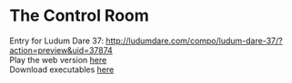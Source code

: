 # The Control Room  
Entry for Ludum Dare 37: http://ludumdare.com/compo/ludum-dare-37/?action=preview&uid=37874  
Play the web version [here](https://aggrathon.github.io/LudumDare37/)  
Download executables [here](https://github.com/Aggrathon/LudumDare37/releases)
